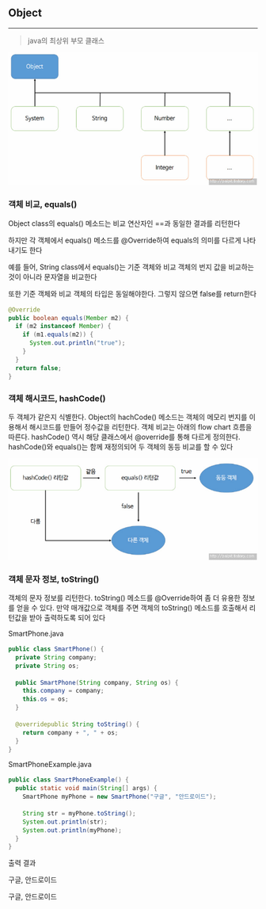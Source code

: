 ## Object
---

>  java의 최상위 부모 클래스

![object](./object.jpg)

### 객체 비교, equals()

Object class의 equals() 메소드는 비교 연산자인 ==과 동일한 결과를 리턴한다

하지만 각 객체에서 equals() 메소드를 @Override하여 equals의 의미를 다르게 나타내기도 한다

예를 들어, String class에서 equals()는 기준 객체와 비교 객체의 번지 값을 비교하는 것이 아니라 문자열을 비교한다

또한 기준 객체와 비교 객체의 타입은 동일해야한다. 그렇지 않으면 false를 return한다

```java
@Override
public boolean equals(Member m2) {
  if (m2 instanceof Member) {
    if (m1.equals(m2)) {
      System.out.println("true");
    }
  }
  return false;
}
```

### 객체 해시코드, hashCode()

두 객체가 같은지 식별한다. Object의 hachCode() 메소드는 객체의 메모리 번지를 이용해서 해시코드를 만들어 정수값을 리턴한다. 객체 비교는 아래의 flow chart 흐름을 따른다. hashCode() 역시 해당 클래스에서 @override를 통해 다르게 정의한다. hashCode()와 equals()는 함께 재정의되어 두 객체의 동등 비교를 할 수 있다

![flowChart](./flow.jpg)

### 객체 문자 정보, toString()

객체의 문자 정보를 리턴한다. toString() 메소드를 @Override하여 좀 더 유용한 정보를 얻을 수 있다. 만약 매개값으로 객체를 주면 객체의 toString() 메소드를 호출해서 리턴값을 받아 출력하도록 되어 있다

SmartPhone.java
```Java
public class SmartPhone() {
  private String company;
  private String os;

  public SmartPhone(String company, String os) {
    this.company = company;
    this.os = os;
  }

  @overridepublic String toString() {
    return company + ", " + os;
  }
}
```

SmartPhoneExample.java
```Java
public class SmartPhoneExample() {
  public static void main(String[] args) {
    SmartPhone myPhone = new SmartPhone("구글", "안드로이드");

    String str = myPhone.toString();
    System.out.println(str);
    System.out.println(myPhone);
  }
}
```

출력 결과

구글, 안드로이드

구글, 안드로이드
